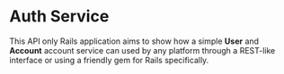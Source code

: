 # Auth Service

This API only Rails application aims to show how a simple **User** and
**Account** account service can used by any platform through a REST-like
interface or using a friendly gem for Rails specifically.
